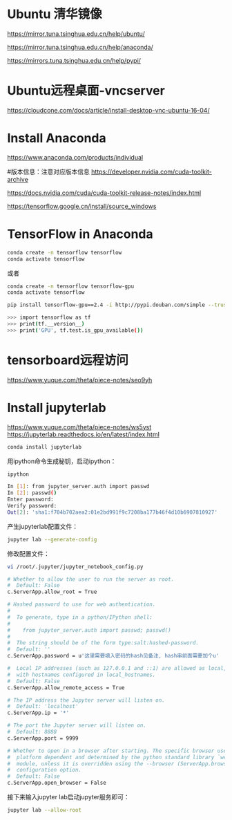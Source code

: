 # Ubuntu 清华镜像
https://mirror.tuna.tsinghua.edu.cn/help/ubuntu/

https://mirror.tuna.tsinghua.edu.cn/help/anaconda/

https://mirrors.tuna.tsinghua.edu.cn/help/pypi/

# Ubuntu远程桌面-vncserver
https://cloudcone.com/docs/article/install-desktop-vnc-ubuntu-16-04/

# Install Anaconda
https://www.anaconda.com/products/individual

#版本信息：注意对应版本信息
https://developer.nvidia.com/cuda-toolkit-archive

https://docs.nvidia.com/cuda/cuda-toolkit-release-notes/index.html

https://tensorflow.google.cn/install/source_windows
# TensorFlow in Anaconda
```sh
conda create -n tensorflow tensorflow
conda activate tensorflow
```
或者
```sh
conda create -n tensorflow tensorflow-gpu
conda activate tensorflow
```
```sh
pip install tensorflow-gpu==2.4 -i http://pypi.douban.com/simple --trusted-host pypi.douban.com
```
```sh
>>> import tensorflow as tf
>>> print(tf.__version__)
>>> print('GPU', tf.test.is_gpu_available())
```

# tensorboard远程访问
https://www.yuque.com/theta/piece-notes/seo9yh

# Install jupyterlab

https://www.yuque.com/theta/piece-notes/ws5yst
https://jupyterlab.readthedocs.io/en/latest/index.html

```sh
conda install jupyterlab
```

用ipython命令生成秘钥，启动ipython：
```sh
ipython
```
```sh
In [1]: from jupyter_server.auth import passwd
In [2]: passwd() 
Enter password: 
Verify password: 
Out[2]: 'sha1:f704b702aea2:01e2bd991f9c7208ba177b46f4d10b6907810927'
```

产生jupyterlab配置文件：
```sh
jupyter lab --generate-config
```

修改配置文件：
```sh
vi /root/.jupyter/jupyter_notebook_config.py

```
```sh
# Whether to allow the user to run the server as root.
#  Default: False
c.ServerApp.allow_root = True

# Hashed password to use for web authentication.
#
#  To generate, type in a python/IPython shell:
#
#    from jupyter_server.auth import passwd; passwd()
#
#  The string should be of the form type:salt:hashed-password.
#  Default: ''
c.ServerApp.password = u'这里需要填入密码的hash见备注, hash串前面需要加个u'

#  Local IP addresses (such as 127.0.0.1 and ::1) are allowed as local, along
#  with hostnames configured in local_hostnames.
#  Default: False
c.ServerApp.allow_remote_access = True

# The IP address the Jupyter server will listen on.
#  Default: 'localhost'
c.ServerApp.ip = '*'

# The port the Jupyter server will listen on.
#  Default: 8888
c.ServerApp.port = 9999

# Whether to open in a browser after starting. The specific browser used is
#  platform dependent and determined by the python standard library `webbrowser`
#  module, unless it is overridden using the --browser (ServerApp.browser)
#  configuration option.
#  Default: False
c.ServerApp.open_browser = False

```
接下来输入jupyter lab启动jupyter服务即可：
```sh
jupyter lab --allow-root
```
